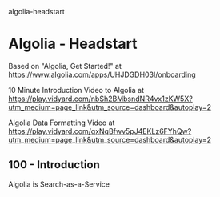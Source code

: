 algolia-headstart
# Algolia - Headstart

Based on "Algolia, Get Started!" at https://www.algolia.com/apps/UHJDGDH03I/onboarding

10 Minute Introduction Video to Algolia at https://play.vidyard.com/nbSh2BMbsndNR4vx1zKW5X?utm_medium=page_link&utm_source=dashboard&autoplay=2

Algolia Data Formatting Video at https://play.vidyard.com/qxNqBfwv5pJ4EKLz6FYhQw?utm_medium=page_link&utm_source=dashboard&autoplay=2


## 100 - Introduction

Algolia is Search-as-a-Service
